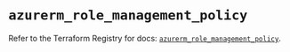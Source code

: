 # `azurerm_role_management_policy`

Refer to the Terraform Registry for docs: [`azurerm_role_management_policy`](https://registry.terraform.io/providers/hashicorp/azurerm/4.39.0/docs/resources/role_management_policy).
